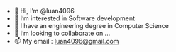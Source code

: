 - 👋 Hi, I’m @luan4096
- 👀 I’m interested in Software development
- 🌱 I have an engineering degree in Computer Science
- 💞️ I’m looking to collaborate on ...
- 📫 My email : luan4096@gmail.com
